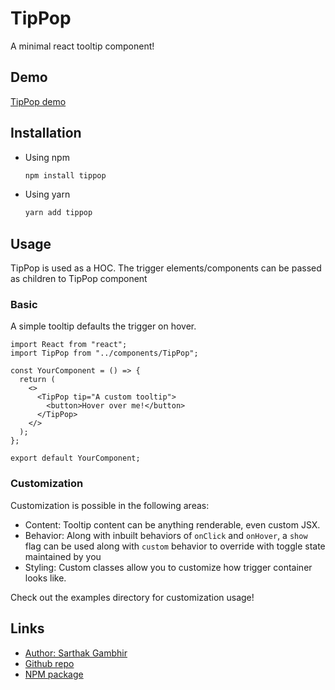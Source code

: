 # TipPop

A minimal react tooltip component!

## Demo

[TipPop demo](https://icyi2i.github.io/tippop/)

## Installation

- Using npm

  ```bash
  npm install tippop
  ```

- Using yarn

  ```bash
  yarn add tippop
  ```

## Usage

TipPop is used as a HOC. The trigger elements/components can be passed as
children to TipPop component

### Basic

A simple tooltip defaults the trigger on hover.

```JSX
import React from "react";
import TipPop from "../components/TipPop";

const YourComponent = () => {
  return (
    <>
      <TipPop tip="A custom tooltip">
        <button>Hover over me!</button>
      </TipPop>
    </>
  );
};

export default YourComponent;
```

### Customization

Customization is possible in the following areas:

- Content: Tooltip content can be anything renderable, even custom JSX.
- Behavior: Along with inbuilt behaviors of `onClick` and `onHover`, a `show`
  flag can be used along with `custom` behavior to override with toggle state
  maintained by you
- Styling: Custom classes allow you to customize how trigger container looks
  like.

Check out the examples directory for customization usage!

## Links

- [Author: Sarthak Gambhir](http://sarthakgambhir.herokuapp.com/)
- [Github repo](https://github.com/icyi2i/tippop)
- [NPM package](https://www.npmjs.com/package/tippop)
